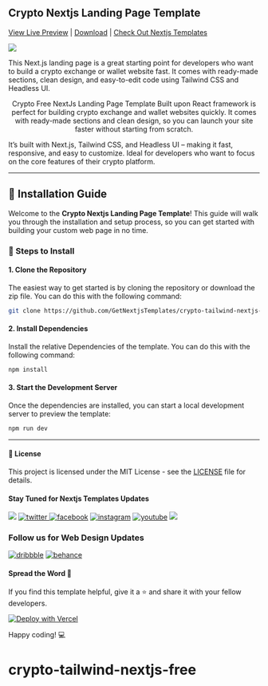 ## Crypto Nextjs Landing Page Template
[View Live Preview](https://crypto-tailwind-nextjs-free.vercel.app/) | [Download](https://getnextjstemplates.com/products/crypto-free-nextjs-landing-page-template-with-tailwind-css-headless-ui) | [Check Out Nextjs Templates](https://getnextjstemplates.com/)


<a target="_blank" href="https://getnextjstemplates.com/products/crypto-free-nextjs-landing-page-template-with-tailwind-css-headless-ui">
  <img src="https://adminmart.github.io/template_api/images/website-template/Crypto-Free-NextJs-Landing-Page-Template-with-Tailwind-CSS.jpg" />
</a>

<p style="text-align:center;"> 

This Next.js landing page is a great starting point for developers who want to build a crypto exchange or wallet website fast. It comes with ready-made sections, clean design, and easy-to-edit code using Tailwind CSS and Headless UI. 

</p>
<p style="text-align:center;"> Crypto Free NextJs Landing Page Template Built upon React framework is perfect for building crypto exchange and wallet websites quickly. It comes with ready-made sections and clean design, so you can launch your site faster without starting from scratch.

It’s built with Next.js, Tailwind CSS, and Headless UI – making it fast, responsive, and easy to customize. Ideal for developers who want to focus on the core features of their crypto platform.
</p>

---
## 💾 Installation Guide

Welcome to the **Crypto Nextjs Landing Page Template**! This guide will walk you through the installation and setup process, so you can get started with building your custom web page in no time.

### 📝 Steps to Install

#### 1. **Clone the Repository**

The easiest way to get started is by cloning the repository or download the zip file. You can do this with the following command:

```bash
git clone https://github.com/GetNextjsTemplates/crypto-tailwind-nextjs-free.git
```

#### 2. **Install Dependencies**

Install the relative Dependencies of the template. You can do this with the following command:

```bash
npm install
```

#### 3. **Start the Development Server**

Once the dependencies are installed, you can start a local development server to preview the template: 

```bash
npm run dev
```

---

#### 📜 License

This project is licensed under the MIT License - see the [LICENSE](https://getnextjstemplates.com/privacy) file for details.

#### Stay Tuned for Nextjs Templates Updates

[![](https://img.shields.io/badge/GitHub-100000?style=for-the-badge&logo=github&logoColor=white)](http://github.com/GetNextjsTemplates/)  [![twitter](https://img.shields.io/badge/twitter-x?style=for-the-badge&logo=x&logoColor=white&color=%230f1419) ](https://x.com/Getnextjstemplt)  [
![facebook](https://img.shields.io/badge/facebook-logo?style=for-the-badge&logo=facebook&logoColor=white&color=%230866ff)](https://www.facebook.com/getnextjstemplates) [![instagram](https://img.shields.io/badge/instagram-logo?style=for-the-badge&logo=instagram&logoColor=white&color=%23F35369)](https://www.instagram.com/getnextjstemplates/)  [![youtube](https://img.shields.io/badge/youtube-logo?style=for-the-badge&logo=youtube&logoColor=white&color=%23cc0000)](https://www.youtube.com/@NextjsTemplates)  [![](https://img.shields.io/badge/LinkedIn-0077B5?style=for-the-badge&logo=linkedin&logoColor=white)](https://www.linkedin.com/in/nextjstemplates/)

### Follow us for Web Design Updates

[![dribbble](https://img.shields.io/badge/dribbble-logo?style=for-the-badge&logo=dribbble&logoColor=white&color=%23ea64d9)](https://dribbble.com/wrappixel) [![behance](https://img.shields.io/badge/behance-logo?style=for-the-badge&logo=behance&logoColor=white&color=%230057ff)](https://www.behance.net/GetNextjsTemplates/)


#### Spread the Word 📢

If you find this template helpful, give it a ⭐️ and share it with your fellow developers. 

[![Deploy with Vercel](https://vercel.com/button)](https://vercel.com/new/clone?repository-url=https://github.com/GetNextjsTemplates/crypto-tailwind-nextjs-free&root-directory=package)

Happy coding! 💻
# crypto-tailwind-nextjs-free
